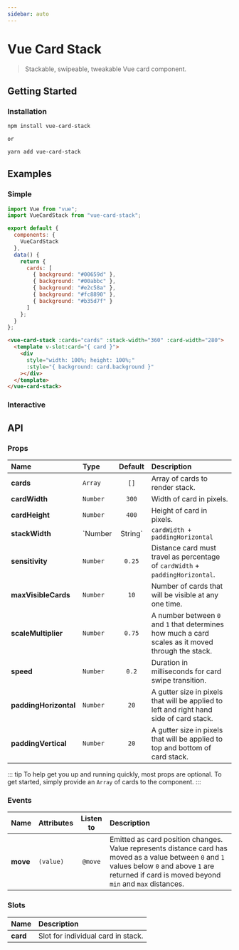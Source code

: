 ```yaml
---
sidebar: auto
---
```


# Vue Card Stack

> Stackable, swipeable, tweakable Vue card component.


## Getting Started

### Installation

```bash
npm install vue-card-stack

or

yarn add vue-card-stack
```
## Examples

### Simple

<BasicDemo />

```js
import Vue from "vue";
import VueCardStack from "vue-card-stack";

export default {
  components: {
    VueCardStack
  },
  data() {
    return {
      cards: [
        { background: "#00659d" },
        { background: "#00abbc" },
        { background: "#e2c58a" },
        { background: "#fc8890" },
        { background: "#b35d7f" }
      ]
    };
  }
};
```

```html
<vue-card-stack :cards="cards" :stack-width="360" :card-width="280">
  <template v-slot:card="{ card }">
    <div
      style="width: 100%; height: 100%;"
      :style="{ background: card.background }"
    ></div>
  </template>
</vue-card-stack>
```

### Interactive

<InteractiveDemo />

## API

### Props

| Name                  | Type            |             Default             | Description                                                                             |
| :-------------------- | :-------------- | :-----------------------------: | :-------------------------------------------------------------------------------------- |
| **cards**             | `Array`         |              `[]`               | Array of cards to render stack.                                                         |
| **cardWidth**         | `Number`        |              `300`              | Width of card in pixels.                                                                |
| **cardHeight**        | `Number`        |              `400`              | Height of card in pixels.                                                               |
| **stackWidth**        | `Number|String` | `cardWidth + paddingHorizontal` | Width of card stack in pixels or as a percentage (responsive).                          |
| **sensitivity**       | `Number`        |             `0.25`              | Distance card must travel as percentage of `cardWidth` + `paddingHorizontal`.           |
| **maxVisibleCards**   | `Number`        |              `10`               | Number of cards that will be visible at any one time.                                   |
| **scaleMultiplier**   | `Number`        |             `0.75`              | A number between `0` and `1` that determines how much a card scales as it moved through the stack.                                   |
| **speed**             | `Number`        |              `0.2`              | Duration in milliseconds for card swipe transition.                                     |
| **paddingHorizontal** | `Number`        |              `20`               | A gutter size in pixels that will be applied to left and right hand side of card stack. |
| **paddingVertical**   | `Number`        |              `20`               | A gutter size in pixels that will be applied to top and bottom of card stack.           |

::: tip
To help get you up and running quickly, most props are optional. To get started, simply provide an `Array` of cards to the component.
:::

### Events

| Name     | Attributes | Listen to | Description                                                                                                                                                                                              |
| :------- | :--------- | :-------: | :------------------------------------------------------------------------------------------------------------------------------------------------------------------------------------------------------- |
| **move** | `(value)`  |  `@move`  | Emitted as card position changes. Value represents distance card has moved as a value between `0` and `1` values below `0` and above `1` are returned if card is moved beyond `min` and `max` distances. |

### Slots

| Name     | Description                        |
| :------- | :--------------------------------- |
| **card** | Slot for individual card in stack. |
